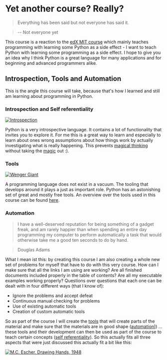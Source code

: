 # Yet another course? Really?

> Everything has been said but not everyone has said it.

> -- Not everyone yet

This course is a reaction to the [edX MIT course](https://www.edx.org/course/introduction-computer-science-mitx-6-00-1x-6) which mainly teaches programming with learning some Python as a side effect - I want to teach Python with learning some programming as a side effect. I hope to give you an idea why I think Python is a great language for many applications and for beginning and advanced programmers alike.

## Introspection, Tools and Automation

This is the angle this course will take, because that's how I learned and still am learning about programming in Python.

### Introspection and Self referentiality

[![Introspection](https://goo.gl/sq1OkT)](https://en.wikipedia.org/wiki/Droste_effect)

Python is a very introspective language. It contains a lot of functionality that invites you to explore it. For me this is a great way to learn and especially to learn about ones wrong assumptions about how things work by actually investigating what is really happening. This prevents [magical thinking](https://en.wikipedia.org/wiki/Cargo_cult_programming) without taking the [magic](http://www.outpost9.com/reference/jargon/jargon_46.html) out :).

### Tools

[![Wenger Giant](https://c2.staticflickr.com/6/5183/5755042801_850b1ffb2c_b.jpg)](https://www.flickr.com/photos/ojimbo/5755042801)

A programming language does not exist in a vacuum. The tooling that develops around it plays a just as important role. Python has an astonishing set of great and mostly free tools. An overview over the tools used in this course can be found [here](../introspection/README.md#tools-for-exploration).

### Automation

> I have a well-deserved reputation for being something of a gadget freak, and am rarely happier than when spending an entire day programming my computer to perform automatically a task that would otherwise take me a good ten seconds to do by hand.

> Douglas Adams 

What I mean ist this: by creating this course I am also creating a whole new set of problems for myself that have to do with this very course. How can I make sure that all the links I am using are working? Are all finished documents included properly in the table of contents? Are all my executable examples working properly? Questions over questions that each one can be dealt with in four different ways (that I know of):
        
* Ignore the problems and accept defeat
* Continuous manual checking for problems
* Use of existing automatic tools
* Creation of custom automatic tools

So as part of the course I will create the [tools](#tools) that will create parts of the material and make sure that the materials are in good shape ([automation](#automation)]) ... these tools and their development can then be used as part of the course to teach certain concepts ([self referentiality](#introspection-and-self-referentiality)). So this actually fits all three aspects that were just discussed this actually fit a bit like this:

[![M.C. Escher, Drawing Hands, 1948](http://c7.staticflickr.com/4/3016/2879644822_34d42d0413_b.jpg)](https://www.flickr.com/photos/jameswy_wang/2879644822/in/photostream/)

